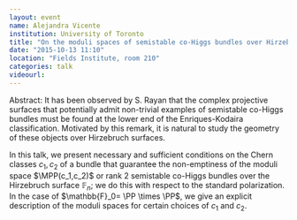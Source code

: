 ```yaml
---
layout: event
name: Alejandra Vicente
institution: University of Toronto
title: "On the moduli spaces of semistable co-Higgs bundles over Hirzebruch surfaces."
date: "2015-10-13 11:10"
location: "Fields Institute, room 210"
categories: talk
videourl:
---
```

Abstract: It has been observed by S. Rayan that the complex projective surfaces that potentially admit non-trivial 
examples of semistable co-Higgs bundles must be found at the lower end of the Enriques-Kodaira classification. 
Motivated by this remark, it is natural to study the geometry of these objects over Hirzebruch surfaces.


In this talk, we present necessary and sufficient conditions on the Chern classes $c_1,c_2$ of a bundle that 
guarantee the non-emptiness of the moduli space $\MPP(c_1,c_2)$ or rank 2 semistable co-Higgs bundles over the 
Hirzebruch surface $\mathbb{F}_n$; we do this with respect to the standard polarization. In the case of 
$\mathbb{F}_0= \PP \times \PP$, we give an explicit description of the moduli spaces for certain choices of 
$c_1$ and $c_2$. 
